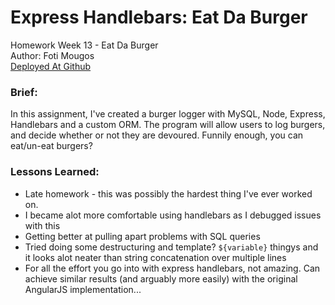 #  Express Handlebars: Eat Da Burger
Homework Week 13 - Eat Da Burger<br>
Author: Foti Mougos<br>
[Deployed At Github](https://foteye.github.io/Wk13-Express-Handlebars-FotiMougos/ "Deployed at Github")

### Brief:

In this assignment, I've created a burger logger with MySQL, Node, Express, Handlebars and a custom ORM. The program will allow users to log burgers, and decide whether or not they are devoured. Funnily enough, you can eat/un-eat burgers?

### Lessons Learned:

  * Late homework - this was possibly the hardest thing I've ever worked on.
  * I became alot more comfortable using handlebars as I debugged issues with this
  * Getting better at pulling apart problems with SQL queries
  * Tried doing some destructuring and template? `${variable}` thingys and it looks alot neater than string concatenation over multiple lines
  * For all the effort you go into with express handlebars, not amazing. Can achieve similar results (and arguably more easily) with the original AngularJS implementation...
